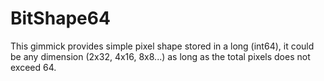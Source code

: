 # BitShape64
This gimmick provides simple pixel shape stored in a long (int64), it could be any dimension (2x32, 4x16, 8x8...) as long as the total pixels does not exceed 64.
